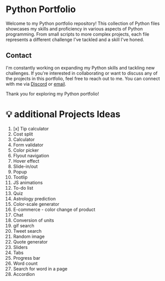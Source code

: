 # Python Portfolio

Welcome to my Python portfolio repository! This collection of Python files showcases my skills and proficiency in various aspects of Python programming. From small scripts to more complex projects, each file represents a different challenge I've tackled and a skill I've honed.

## Contact

I'm constantly working on expanding my Python skills and tackling new challenges. If you're interested in collaborating or want to discuss any of the projects in this portfolio, feel free to reach out to me. You can connect with me via [Discord](https://discordapp.com/users/1113472905523777657) or [email](mailto:tech.coder@gmail.com).

Thank you for exploring my Python portfolio!

# 💡 additional Projects Ideas

1.   [x] Tip calculator
2.  Cost split 
3.  Calculator
4.  Form validator
5.  Color picker 
6.  Flyout navigation
7.  Hover effect 
8.  Slide-in/out
9.  Popup
10. Tootlip
11. JS animations
12. To-do list
13. Quiz
14. Astrology prediction
15. Color-scale generator
16. E-commerce - color change of product
17. Chat
18. Conversion of units
19. gif search
20. Tweet search
21. Random image
22. Quote generator
23. Sliders
24. Tabs
25. Progress bar
26. Word count
27. Search for word in a page
28. Accordion
